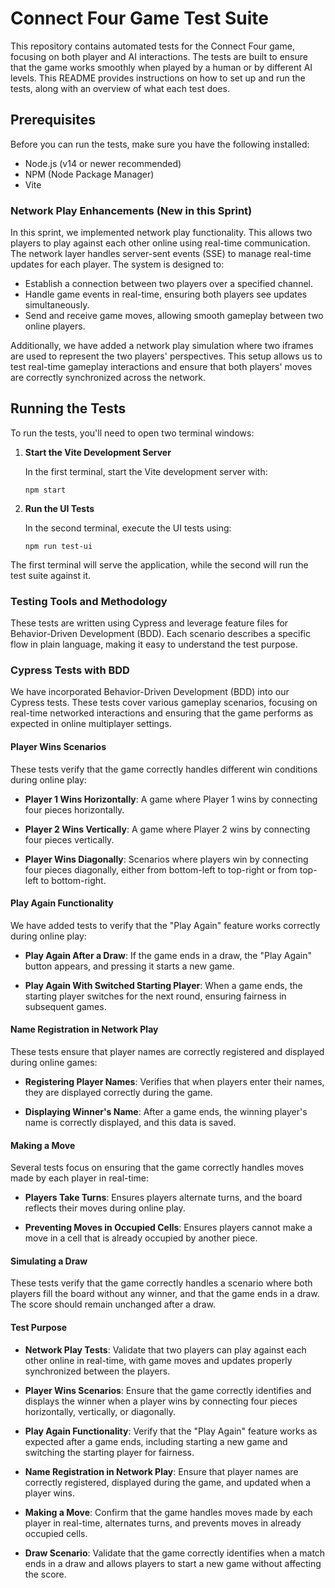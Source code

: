 # Connect Four Game Test Suite

This repository contains automated tests for the Connect Four game, focusing on both player and AI interactions. The tests are built to ensure that the game works smoothly when played by a human or by different AI levels. This README provides instructions on how to set up and run the tests, along with an overview of what each test does.

## Prerequisites

Before you can run the tests, make sure you have the following installed:

- Node.js (v14 or newer recommended)
- NPM (Node Package Manager)
- Vite

### Network Play Enhancements (New in this Sprint)

In this sprint, we implemented network play functionality. This allows two players to play against each other online using real-time communication. The network layer handles server-sent events (SSE) to manage real-time updates for each player. The system is designed to:

- Establish a connection between two players over a specified channel.
- Handle game events in real-time, ensuring both players see updates simultaneously.
- Send and receive game moves, allowing smooth gameplay between two online players.
  
Additionally, we have added a network play simulation where two iframes are used to represent the two players' perspectives. This setup allows us to test real-time gameplay interactions and ensure that both players' moves are correctly synchronized across the network.

## Running the Tests

To run the tests, you'll need to open two terminal windows:

1. **Start the Vite Development Server**

   In the first terminal, start the Vite development server with:

   ```node
   npm start
   ```

2. **Run the UI Tests**

   In the second terminal, execute the UI tests using:

   ```node
   npm run test-ui
   ```

The first terminal will serve the application, while the second will run the test suite against it.


### Testing Tools and Methodology

These tests are written using Cypress and leverage feature files for Behavior-Driven Development (BDD). Each scenario describes a specific flow in plain language, making it easy to understand the test purpose.

### Cypress Tests with BDD

We have incorporated Behavior-Driven Development (BDD) into our Cypress tests. These tests cover various gameplay scenarios, focusing on real-time networked interactions and ensuring that the game performs as expected in online multiplayer settings.

#### Player Wins Scenarios

These tests verify that the game correctly handles different win conditions during online play:

- **Player 1 Wins Horizontally**: A game where Player 1 wins by connecting four pieces horizontally.
  
- **Player 2 Wins Vertically**: A game where Player 2 wins by connecting four pieces vertically.

- **Player Wins Diagonally**: Scenarios where players win by connecting four pieces diagonally, either from bottom-left to top-right or from top-left to bottom-right.

#### Play Again Functionality

We have added tests to verify that the "Play Again" feature works correctly during online play:

- **Play Again After a Draw**: If the game ends in a draw, the "Play Again" button appears, and pressing it starts a new game.
  
- **Play Again With Switched Starting Player**: When a game ends, the starting player switches for the next round, ensuring fairness in subsequent games.

#### Name Registration in Network Play

These tests ensure that player names are correctly registered and displayed during online games:

- **Registering Player Names**: Verifies that when players enter their names, they are displayed correctly during the game.

- **Displaying Winner's Name**: After a game ends, the winning player's name is correctly displayed, and this data is saved.

#### Making a Move

Several tests focus on ensuring that the game correctly handles moves made by each player in real-time:

- **Players Take Turns**: Ensures players alternate turns, and the board reflects their moves during online play.

- **Preventing Moves in Occupied Cells**: Ensures players cannot make a move in a cell that is already occupied by another piece.

#### Simulating a Draw

These tests verify that the game correctly handles a scenario where both players fill the board without any winner, and that the game ends in a draw. The score should remain unchanged after a draw.

#### Test Purpose

- **Network Play Tests**: Validate that two players can play against each other online in real-time, with game moves and updates properly synchronized between the players.

- **Player Wins Scenarios**: Ensure that the game correctly identifies and displays the winner when a player wins by connecting four pieces horizontally, vertically, or diagonally.

- **Play Again Functionality**: Verify that the "Play Again" feature works as expected after a game ends, including starting a new game and switching the starting player for fairness.

- **Name Registration in Network Play**: Ensure that player names are correctly registered, displayed during the game, and updated when a player wins.

- **Making a Move**: Confirm that the game handles moves made by each player in real-time, alternates turns, and prevents moves in already occupied cells.

- **Draw Scenario**: Validate that the game correctly identifies when a match ends in a draw and allows players to start a new game without affecting the score.



